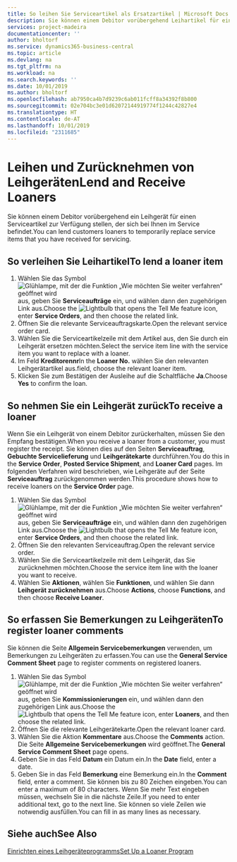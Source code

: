 ```yaml
---
title: So leihen Sie Serviceartikel als Ersatzartikel | Microsoft Docs
description: Sie können einem Debitor vorübergehend Leihartikel für einen Serviceartikel zur Verfügung stellen, der sich bei Ihnen im Service befindet.
services: project-madeira
documentationcenter: ''
author: bholtorf
ms.service: dynamics365-business-central
ms.topic: article
ms.devlang: na
ms.tgt_pltfrm: na
ms.workload: na
ms.search.keywords: ''
ms.date: 10/01/2019
ms.author: bholtorf
ms.openlocfilehash: ab7950ca4b7d9239c6ab011fcff8a34392f8b800
ms.sourcegitcommit: 02e704bc3e01d62072144919774f1244c42827e4
ms.translationtype: HT
ms.contentlocale: de-AT
ms.lasthandoff: 10/01/2019
ms.locfileid: "2311685"
---
```

# <a name="lend-and-receive-loaners"></a><span data-ttu-id="a831d-103">Leihen und Zurücknehmen von Leihgeräten</span><span class="sxs-lookup"><span data-stu-id="a831d-103">Lend and Receive Loaners</span></span>
<span data-ttu-id="a831d-104">Sie können einem Debitor vorübergehend ein Leihgerät für einen Serviceartikel zur Verfügung stellen, der sich bei Ihnen im Service befindet.</span><span class="sxs-lookup"><span data-stu-id="a831d-104">You can lend customers loaners to temporarily replace service items that you have received for servicing.</span></span>  
  
## <a name="to-lend-a-loaner-item"></a><span data-ttu-id="a831d-105">So verleihen Sie Leihartikel</span><span class="sxs-lookup"><span data-stu-id="a831d-105">To lend a loaner item</span></span>    
1. <span data-ttu-id="a831d-106">Wählen Sie das Symbol ![Glühlampe, mit der die Funktion „Wie möchten Sie weiter verfahren“ geöffnet wird](media/ui-search/search_small.png "Wie möchten Sie weiter verfahren?") aus, geben Sie **Serviceaufträge** ein, und wählen dann den zugehörigen Link aus.</span><span class="sxs-lookup"><span data-stu-id="a831d-106">Choose the ![Lightbulb that opens the Tell Me feature](media/ui-search/search_small.png "Tell me what you want to do") icon, enter **Service Orders**, and then choose the related link.</span></span>  
2. <span data-ttu-id="a831d-107">Öffnen Sie die relevante Serviceauftragskarte.</span><span class="sxs-lookup"><span data-stu-id="a831d-107">Open the relevant service order card.</span></span>  
3. <span data-ttu-id="a831d-108">Wählen Sie die Serviceartikelzeile mit dem Artikel aus, den Sie durch ein Leihgerät ersetzen möchten.</span><span class="sxs-lookup"><span data-stu-id="a831d-108">Select the service item line with the service item you want to replace with a loaner.</span></span>  
4. <span data-ttu-id="a831d-109">Im Feld **Kreditorennr**</span><span class="sxs-lookup"><span data-stu-id="a831d-109">In the **Loaner No.**</span></span> <span data-ttu-id="a831d-110">wählen Sie den relevanten Leihgerätartikel aus.</span><span class="sxs-lookup"><span data-stu-id="a831d-110">field, choose the relevant loaner item.</span></span>  
5. <span data-ttu-id="a831d-111">Klicken Sie zum Bestätigen der Ausleihe auf die Schaltfläche **Ja**.</span><span class="sxs-lookup"><span data-stu-id="a831d-111">Choose **Yes** to confirm the loan.</span></span>  

## <a name="to-receive-a-loaner"></a><span data-ttu-id="a831d-112">So nehmen Sie ein Leihgerät zurück</span><span class="sxs-lookup"><span data-stu-id="a831d-112">To receive a loaner</span></span>  
<span data-ttu-id="a831d-113">Wenn Sie ein Leihgerät von einem Debitor zurückerhalten, müssen Sie den Empfang bestätigen.</span><span class="sxs-lookup"><span data-stu-id="a831d-113">When you receive a loaner from a customer, you must register the receipt.</span></span> <span data-ttu-id="a831d-114">Sie können dies auf den Seiten **Serviceauftrag**, **Gebuchte Servicelieferung** und **Leihgerätekarte** durchführen.</span><span class="sxs-lookup"><span data-stu-id="a831d-114">You do this in the **Service Order**, **Posted Service Shipment**, and **Loaner Card** pages.</span></span> <span data-ttu-id="a831d-115">Im folgenden Verfahren wird beschrieben, wie Leihgeräte auf der Seite **Serviceauftrag** zurückgenommen werden.</span><span class="sxs-lookup"><span data-stu-id="a831d-115">This procedure shows how to receive loaners on the **Service Order** page.</span></span>  
  
1. <span data-ttu-id="a831d-116">Wählen Sie das Symbol ![Glühlampe, mit der die Funktion „Wie möchten Sie weiter verfahren“ geöffnet wird](media/ui-search/search_small.png "Wie möchten Sie weiter verfahren?") aus, geben Sie **Serviceaufträge** ein, und wählen dann den zugehörigen Link aus.</span><span class="sxs-lookup"><span data-stu-id="a831d-116">Choose the ![Lightbulb that opens the Tell Me feature](media/ui-search/search_small.png "Tell me what you want to do") icon, enter **Service Orders**, and then choose the related link.</span></span>  
2. <span data-ttu-id="a831d-117">Öffnen Sie den relevanten Serviceauftrag.</span><span class="sxs-lookup"><span data-stu-id="a831d-117">Open the relevant service order.</span></span>  
3. <span data-ttu-id="a831d-118">Wählen Sie die Serviceartikelzeile mit dem Leihgerät, das Sie zurücknehmen möchten.</span><span class="sxs-lookup"><span data-stu-id="a831d-118">Choose the service item line with the loaner you want to receive.</span></span>  
4. <span data-ttu-id="a831d-119">Wählen Sie **Aktionen**, wählen Sie **Funktionen**, und wählen Sie dann **Leihgerät zurücknehmen** aus.</span><span class="sxs-lookup"><span data-stu-id="a831d-119">Choose **Actions**, choose **Functions**, and then choose **Receive Loaner**.</span></span>  

## <a name="to-register-loaner-comments"></a><span data-ttu-id="a831d-120">So erfassen Sie Bemerkungen zu Leihgeräten</span><span class="sxs-lookup"><span data-stu-id="a831d-120">To register loaner comments</span></span>  
<span data-ttu-id="a831d-121">Sie können die Seite **Allgemein Servicebemerkungen** verwenden, um Bemerkungen zu Leihgeräten zu erfassen.</span><span class="sxs-lookup"><span data-stu-id="a831d-121">You can use the **General Service Comment Sheet** page to register comments on registered loaners.</span></span>  
  
1. <span data-ttu-id="a831d-122">Wählen Sie das Symbol ![Glühlampe, mit der die Funktion „Wie möchten Sie weiter verfahren“ geöffnet wird](media/ui-search/search_small.png "Wie möchten Sie weiter verfahren?") aus, geben Sie **Kommissionierungen** ein, und wählen dann den zugehörigen Link aus.</span><span class="sxs-lookup"><span data-stu-id="a831d-122">Choose the ![Lightbulb that opens the Tell Me feature](media/ui-search/search_small.png "Tell me what you want to do") icon, enter **Loaners**, and then choose the related link.</span></span>  
2. <span data-ttu-id="a831d-123">Öffnen Sie die relevante Leihgerätekarte.</span><span class="sxs-lookup"><span data-stu-id="a831d-123">Open the relevant loaner card.</span></span>  
3. <span data-ttu-id="a831d-124">Wählen Sie die Aktion **Kommentare** aus.</span><span class="sxs-lookup"><span data-stu-id="a831d-124">Choose the **Comments** action.</span></span> <span data-ttu-id="a831d-125">Die Seite **Allgemeine Servicebemerkungen** wird geöffnet.</span><span class="sxs-lookup"><span data-stu-id="a831d-125">The **General Service Comment Sheet** page opens.</span></span>  
4. <span data-ttu-id="a831d-126">Geben Sie in das Feld **Datum** ein Datum ein.</span><span class="sxs-lookup"><span data-stu-id="a831d-126">In the **Date** field, enter a date.</span></span>  
5. <span data-ttu-id="a831d-127">Geben Sie in das Feld **Bemerkung** eine Bemerkung ein.</span><span class="sxs-lookup"><span data-stu-id="a831d-127">In the **Comment** field, enter a comment.</span></span> <span data-ttu-id="a831d-128">Sie können bis zu 80 Zeichen eingeben.</span><span class="sxs-lookup"><span data-stu-id="a831d-128">You can enter a maximum of 80 characters.</span></span> <span data-ttu-id="a831d-129">Wenn Sie mehr Text eingeben müssen, wechseln Sie in die nächste Zeile.</span><span class="sxs-lookup"><span data-stu-id="a831d-129">If you need to enter additional text, go to the next line.</span></span> <span data-ttu-id="a831d-130">Sie können so viele Zeilen wie notwendig ausfüllen.</span><span class="sxs-lookup"><span data-stu-id="a831d-130">You can fill in as many lines as necessary.</span></span>  
  
## <a name="see-also"></a><span data-ttu-id="a831d-131">Siehe auch</span><span class="sxs-lookup"><span data-stu-id="a831d-131">See Also</span></span>  
[<span data-ttu-id="a831d-132">Einrichten eines Leihgeräteprogramms</span><span class="sxs-lookup"><span data-stu-id="a831d-132">Set Up a Loaner Program</span></span>](service-how-setup-loaner-program.md)   
